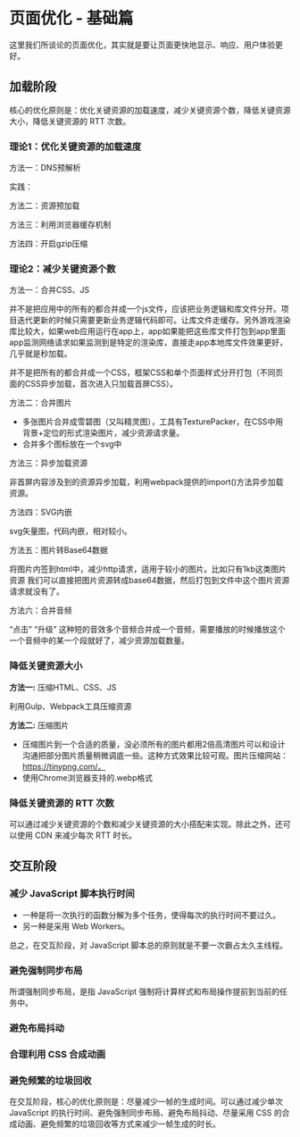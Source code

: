 # 页面优化 - 基础篇

这里我们所谈论的页面优化，其实就是要让页面更快地显示、响应、用户体验更好。

## 加载阶段

核心的优化原则是：优化关键资源的加载速度，减少关键资源个数，降低关键资源大小，降低关键资源的 RTT 次数。

### 理论1：优化关键资源的加载速度
方法一：DNS预解析

实践：

方法二：资源预加载

方法三：利用浏览器缓存机制

方法四：开启gzip压缩

### 理论2：减少关键资源个数

方法一：合并CSS、JS

并不是把应用中的所有的都合并成一个js文件，应该把业务逻辑和库文件分开。项目迭代更新的时候只需要更新业务逻辑代码即可。让库文件走缓存。另外游戏渲染库比较大，如果web应用运行在app上，app如果能把这些库文件打包到app里面 app监测网络请求如果监测到是特定的渲染库，直接走app本地库文件效果更好，几乎就是秒加载。

并不是把所有的都合并成一个CSS，框架CSS和单个页面样式分开打包（不同页面的CSS异步加载，首次进入只加载首屏CSS）。

方法二：合并图片

* 多张图片合并成雪碧图（又叫精灵图），工具有TexturePacker，在CSS中用背景+定位的形式渲染图片，减少资源请求量。
* 合并多个图标放在一个svg中

方法三：异步加载资源

非首屏内容涉及到的资源异步加载，利用webpack提供的import()方法异步加载资源。

方法四：SVG内嵌

svg矢量图，代码内嵌，相对较小。

方法五：图片转Base64数据

将图片内签到html中，减少http请求，适用于较小的图片。比如只有1kb这类图片资源 我们可以直接把图片资源转成base64数据，然后打包到文件中这个图片资源请求就没有了。

方法六：合并音频

“点击” “升级” 这种短的音效多个音频合并成一个音频，需要播放的时候播放这个一个音频中的某一个段就好了，减少资源加载数量。

### 降低关键资源大小

**方法一:** 压缩HTML、CSS、JS

利用Gulp、Webpack工具压缩资源

**方法二:** 压缩图片

* 压缩图片到一个合适的质量，没必须所有的图片都用2倍高清图片可以和设计沟通把部分图片质量稍微调底一些。这种方式效果比较可观。图片压缩网站：https://tinypng.com/。
* 使用Chrome浏览器支持的.webp格式

### 降低关键资源的 RTT 次数

可以通过减少关键资源的个数和减少关键资源的大小搭配来实现。除此之外，还可以使用 CDN 来减少每次 RTT 时长。

## 交互阶段

### 减少 JavaScript 脚本执行时间

* 一种是将一次执行的函数分解为多个任务，使得每次的执行时间不要过久。
* 另一种是采用 Web Workers。

总之，在交互阶段，对 JavaScript 脚本总的原则就是不要一次霸占太久主线程。

### 避免强制同步布局

所谓强制同步布局，是指 JavaScript 强制将计算样式和布局操作提前到当前的任务中。

### 避免布局抖动

### 合理利用 CSS 合成动画

### 避免频繁的垃圾回收

在交互阶段，核心的优化原则是：尽量减少一帧的生成时间。可以通过减少单次 JavaScript 的执行时间、避免强制同步布局、避免布局抖动、尽量采用 CSS 的合成动画、避免频繁的垃圾回收等方式来减少一帧生成的时长。